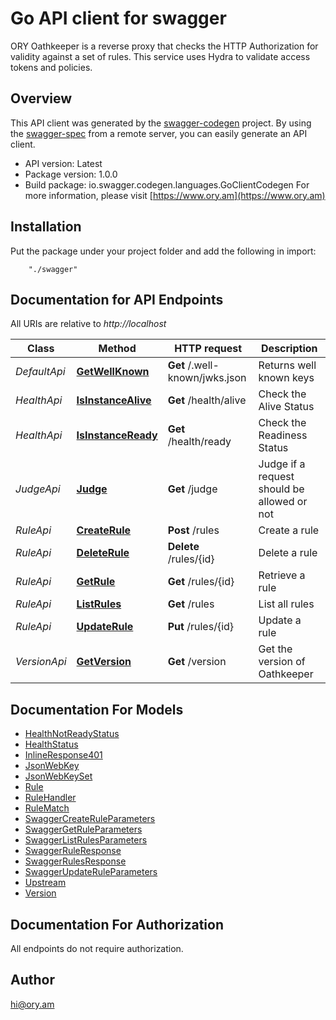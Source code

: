 # Go API client for swagger

ORY Oathkeeper is a reverse proxy that checks the HTTP Authorization for validity against a set of rules. This service uses Hydra to validate access tokens and policies.

## Overview
This API client was generated by the [swagger-codegen](https://github.com/swagger-api/swagger-codegen) project.  By using the [swagger-spec](https://github.com/swagger-api/swagger-spec) from a remote server, you can easily generate an API client.

- API version: Latest
- Package version: 1.0.0
- Build package: io.swagger.codegen.languages.GoClientCodegen
For more information, please visit [https://www.ory.am](https://www.ory.am)

## Installation
Put the package under your project folder and add the following in import:
```
    "./swagger"
```

## Documentation for API Endpoints

All URIs are relative to *http://localhost*

Class | Method | HTTP request | Description
------------ | ------------- | ------------- | -------------
*DefaultApi* | [**GetWellKnown**](docs/DefaultApi.md#getwellknown) | **Get** /.well-known/jwks.json | Returns well known keys
*HealthApi* | [**IsInstanceAlive**](docs/HealthApi.md#isinstancealive) | **Get** /health/alive | Check the Alive Status
*HealthApi* | [**IsInstanceReady**](docs/HealthApi.md#isinstanceready) | **Get** /health/ready | Check the Readiness Status
*JudgeApi* | [**Judge**](docs/JudgeApi.md#judge) | **Get** /judge | Judge if a request should be allowed or not
*RuleApi* | [**CreateRule**](docs/RuleApi.md#createrule) | **Post** /rules | Create a rule
*RuleApi* | [**DeleteRule**](docs/RuleApi.md#deleterule) | **Delete** /rules/{id} | Delete a rule
*RuleApi* | [**GetRule**](docs/RuleApi.md#getrule) | **Get** /rules/{id} | Retrieve a rule
*RuleApi* | [**ListRules**](docs/RuleApi.md#listrules) | **Get** /rules | List all rules
*RuleApi* | [**UpdateRule**](docs/RuleApi.md#updaterule) | **Put** /rules/{id} | Update a rule
*VersionApi* | [**GetVersion**](docs/VersionApi.md#getversion) | **Get** /version | Get the version of Oathkeeper


## Documentation For Models

 - [HealthNotReadyStatus](docs/HealthNotReadyStatus.md)
 - [HealthStatus](docs/HealthStatus.md)
 - [InlineResponse401](docs/InlineResponse401.md)
 - [JsonWebKey](docs/JsonWebKey.md)
 - [JsonWebKeySet](docs/JsonWebKeySet.md)
 - [Rule](docs/Rule.md)
 - [RuleHandler](docs/RuleHandler.md)
 - [RuleMatch](docs/RuleMatch.md)
 - [SwaggerCreateRuleParameters](docs/SwaggerCreateRuleParameters.md)
 - [SwaggerGetRuleParameters](docs/SwaggerGetRuleParameters.md)
 - [SwaggerListRulesParameters](docs/SwaggerListRulesParameters.md)
 - [SwaggerRuleResponse](docs/SwaggerRuleResponse.md)
 - [SwaggerRulesResponse](docs/SwaggerRulesResponse.md)
 - [SwaggerUpdateRuleParameters](docs/SwaggerUpdateRuleParameters.md)
 - [Upstream](docs/Upstream.md)
 - [Version](docs/Version.md)


## Documentation For Authorization

 All endpoints do not require authorization.


## Author

hi@ory.am

